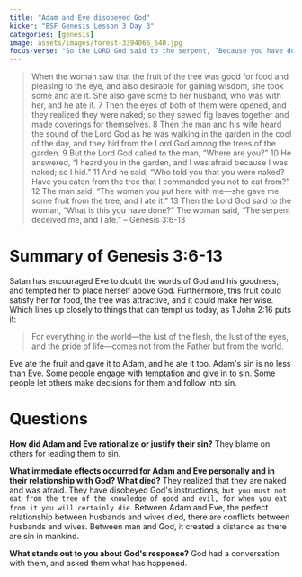 ```yaml
---
title: "Adam and Eve disobeyed God"
kicker: "BSF Genesis Lesson 3 Day 3"
categories: [genesis]
image: assets/images/forest-3394066_640.jpg
focus-verse: "So the LORD God said to the serpent, ‘Because you have done this ... I will put enmity between you and the woman, and between your offspring and hers; he will crush your head, and you will strike his heel.’ – Genesis 3:14-15"
---
```


> When the woman saw that the fruit of the tree was good for food and pleasing to the eye, and also desirable for gaining wisdom, she took some and ate it. She also gave some to her husband, who was with her, and he ate it. 7 Then the eyes of both of them were opened, and they realized they were naked; so they sewed fig leaves together and made coverings for themselves.
> 8 Then the man and his wife heard the sound of the Lord God as he was walking in the garden in the cool of the day, and they hid from the Lord God among the trees of the garden. 9 But the Lord God called to the man, “Where are you?”
> 10 He answered, “I heard you in the garden, and I was afraid because I was naked; so I hid.”
> 11 And he said, “Who told you that you were naked? Have you eaten from the tree that I commanded you not to eat from?”
> 12 The man said, “The woman you put here with me—she gave me some fruit from the tree, and I ate it.”
> 13 Then the Lord God said to the woman, “What is this you have done?”
> The woman said, “The serpent deceived me, and I ate.” – Genesis 3:6-13

# Summary of Genesis 3:6-13

Satan has encouraged Eve to doubt the words of God and his goodness, and tempted her to place herself above God. Furthermore, this fruit could satisfy her for food, the tree was attractive, and it could make her wise. Which lines up closely to things that can tempt us today, as 1 John 2:16 puts it:

> For everything in the world—the lust of the flesh, the lust of the eyes, and the pride of life—comes not from the Father but from the world.

Eve ate the fruit and gave it to Adam, and he ate it too. Adam's sin is no less than Eve. Some people engage with temptation and give in to sin. Some people let others make decisions for them and follow into sin. 

# Questions

**How did Adam and Eve rationalize or justify their sin?** They blame on others for leading them to sin.

**What immediate effects occurred for Adam and Eve personally and in their relationship with God? What died?** They realized that they are naked and was afraid. They have disobeyed God's instructions, `but you must not eat from the tree of the knowledge of good and evil, for when you eat from it you will certainly die`. Between Adam and Eve, the perfect relationship between husbands and wives died, there are conflicts between husbands and wives. Between man and God, it created a distance as there are sin in mankind.

**What stands out to you about God's response?** God had a conversation with them, and asked them what has happened.
